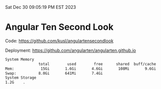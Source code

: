 Sat Dec 30 09:05:19 PM EST 2023

# Angular Ten Second Look

Code: https://github.com/kusl/angulartensecondlook

Deployment: https://github.com/angularten/angularten.github.io

```bash
System Memory
               total        used        free      shared  buff/cache   available
Mem:            15Gi       1.6Gi       4.6Gi       108Mi       9.6Gi        13Gi
Swap:          8.0Gi       641Mi       7.4Gi
System Storage
1.2G	.
